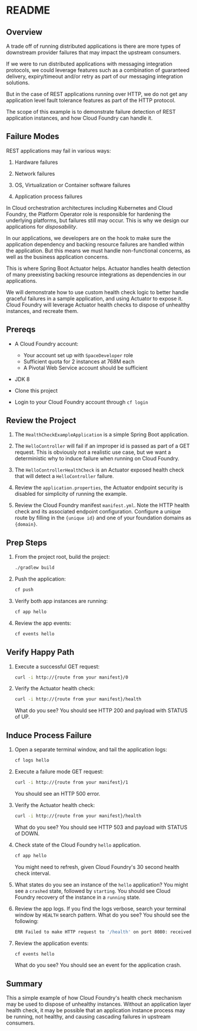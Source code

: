 # README

## Overview

A trade off of running distributed applications is there are more
types of downstream provider failures that may impact the upstream
consumers.

If we were to run distributed applications with messaging
integration protocols, we could leverage features such as a
combination of guaranteed delivery, expiry/timeout and/or retry as
part of our messaging integration solutions.

But in the case of REST applications running over HTTP, we do
not get any application level fault tolerance features as part of
the HTTP protocol.

The scope of this example is to demonstrate failure detection of
REST application instances, and how Cloud Foundry can handle it.

## Failure Modes

REST applications may fail in various ways:

1.  Hardware failures

2.  Network failures

3.  OS, Virtualization or Container software failures

4.  Application process failures

In Cloud orchestration architectures including Kubernetes and Cloud
Foundry, the Platform Operator role is responsible for hardening the
underlying platforms, but failures still may occur.
This is why we design our applications for *disposability*.

In our applications, we developers are on the hook to make sure
the application dependency and backing resource failures are handled
within the application.
But this means we must handle non-functional concerns, as well as the
business application concerns.

This is where Spring Boot Actuator helps.
Actuator handles health detection of many preexisting backing resource
integrations as dependencies in our applications.

We will demonstrate how to use custom health check logic to better
handle graceful failures in a sample application, and using Actuator
to expose it.
Cloud Foundry will leverage Actuator health checks to dispose of
unhealthy instances, and recreate them.

## Prereqs

-   A Cloud Foundry account:
    -   Your account set up with `SpaceDeveloper` role
    -   Sufficient quota for 2 instances at 768M each
    -   A Pivotal Web Service account should be sufficient

-   JDK 8

-   Clone this project

-   Login to your Cloud Foundry account through `cf login`

## Review the Project

1.  The `HealthCheckExampleApplication` is a simple Spring Boot
    application.

1.  The `HelloController` will fail if an improper id is passed as
    part of a GET request.
    This is obviously not a realistic use case, but we want a
    deterministic why to induce failure when running on Cloud
    Foundry.

1.  The `HelloControllerHealthCheck` is an Actuator exposed health
    check that will detect a `HelloController` failure.

1.  Review the `application.properties`, the Actuator endpoint
    security is disabled for simplicity of running the example.

1.  Review the Cloud Foundry manifest `manifest.yml`.
    Note the HTTP health check and its associated endpoint
    configuration.
    Configure a unique route by filling in the `{unique id}` and one
    of your foundation domains as `{domain}`.

## Prep Steps

1.  From the project root, build the project:

    ```bash
    ./gradlew build
    ```

1.  Push the application:

    ```bash
    cf push
    ```

1.  Verify both app instances are running:

    ```bash
    cf app hello
    ```

1.  Review the app events:

    ```bash
    cf events hello
    ```

## Verify Happy Path

1.  Execute a successful GET request:

    ```bash
    curl -i http://{route from your manifest}/0
    ```

1.  Verify the Actuator health check:

    ```bash
    curl -i http://{route from your manifest}/health
    ```

    What do you see?
    You should see HTTP 200 and payload with STATUS of UP.

## Induce Process Failure

1.  Open a separate terminal window, and tail the application logs:

    ```bash
    cf logs hello
    ```

1.  Execute a failure mode GET request:

    ```bash
    curl -i http://{route from your manifest}/1
    ```
    
    You should see an HTTP 500 error.


1.  Verify the Actuator health check:

    ```bash
    curl -i http://{route from your manifest}/health
    ```

    What do you see?  You should see HTTP 503 and payload with
    STATUS of DOWN.

1.  Check state of the Cloud Foundry `hello` application.

    ```bash
    cf app hello
    ```

    You might need to refresh, given Cloud Foundry's 30 second
    health check interval.

1.  What states do you see an instance of the `hello` application?
    You might see a `crashed` state, followed by `starting`.
    You should see Cloud Foundry recovery of the instance in a
    `running` state.

1.  Review the app logs.
    If you find the logs verbose, search your terminal window by
    `HEALTH` search pattern.
    What do you see?
    You should see the following:

    ```bash
    ERR Failed to make HTTP request to '/health' on port 8080: received status code 503
    ```

1.  Review the application events:

    ```bash
    cf events hello
    ```

    What do you see?
    You should see an event for the application crash.

## Summary

This a simple example of how Cloud Foundry's health check mechanism
may be used to dispose of unhealthy instances.
Without an application layer health check, it may be possible that
an application instance process may be running, not healthy, and
causing cascading failures in upstream consumers.
